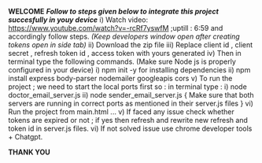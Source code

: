  ****WELCOME****
_**Follow to steps given below to integrate this project succesfully in youy  device**_
i) Watch video: https://www.youtube.com/watch?v=-rcRf7yswfM ;uptill : 6:59 and accordingly follow steps. _(Keep developers window open after creating tokens open in side tab)_
ii) Download the zip file
iii) Replace client id , client secret , refresh token id , access token with yours generated
iv) Then in terminal type the following commands. (Make sure Node js is properly configured in your device)
        i) npm init -y for installing dependencies
        ii) npm install express body-parser nodemailer googleapis cors
v) To run the project ; we need to start the local ports first so : in terminal type :
        i) node doctor_email_server.js
        ii) node sender_email_server.js
        { Make sure that both servers are running in correct ports as mentioned in their server.js files }
vi) Run the project from main.html ...
v) If faced any issue check whether tokens are expired or not ; if yes then refresh and rewrite new refresh and token id in server.js files.
vi) If not solved issue use chrome developer tools + Chatgpt.

****THANK YOU****
